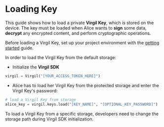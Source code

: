# Loading Key

This guide shows how to load a private **Virgil Key**, which is stored on the device. The key must be loaded when Alice wants to **sign** some data, **decrypt** any encrypted content, and perform cryptographic operations.

Before loading a Virgil Key, set up your project environment with the [getting started](https://github.com/VirgilSecurity/virgil-python-php/blob/docs-review/documentation/guides/configuration/client-configuration.md) guide.

In order to load the Virgil Key from the default storage:

- Initialize the **Virgil SDK**

```python
virgil = Virgil("[YOUR_ACCESS_TOKEN_HERE]")
```

- Alice has to load her Virgil Key from the protected storage and enter the Virgil Key's password:

```python
# load a Virgil Key from storage
alice_key = virgil.keys.load("[KEY_NAME]", "[OPTIONAL_KEY_PASSWORD]")
```

To load a Virgil Key from a specific storage, developers need to change the storage path during Virgil SDK initialization.
